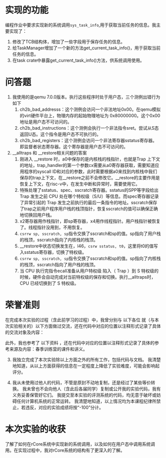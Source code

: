# 实现的功能
编程作业中要求实现新的系统调用`sys_task_info`,用于获取当前任务的信息。我主要实现了：
1. 修改了TCB结构体，增加了一些字段用于保存任务的信息。
2. 给TaskManager增加了一个新的方法get_current_task_info()，用于获取当前任务的信息。
3. 在task crate中暴露get_current_task_info()方法，供系统调用使用。

# 问答题
1. 我使用的是qemu 7.0.0版本。执行这些程序时处于用户态，三个测例出错行为如下
    1. ch2b_bad_addresss：这个测例会访问一个非法地址0x00。在qemu模拟的virt硬件平台上，物理内存的起始物理地址为 0x80000000。这个0x00地址是用户态不可访问的。
    2. ch2b_bad_instructions：这个测例会执行一个非法指令sret。尝试从S态返回U态。这个指令是用户态不可执行的。
    3. ch2b_bad_registers：这个测例会访问一个非法寄存器sstatus寄存器。即监督者状态寄存器。这个寄存器是用户态不可访问的。
2. __alltraps 和 __restore相关问题的答案
    1. 刚进入 __restore 时，a0中保存的是内核栈的栈指针，也就是Trap 上下文的地址，trap_handler的第一个参数cx需要从a0寄存器获取，需要知道应用程序的syscall ID和对应的参数，此时需要根据a0来找到内核栈中我们保存的trap上下文，在__restore之前不会修改它。__restore的主要作用是恢复上下文，在risc-v中，在发生中断和异常时，需要使用它。
    2. 特殊处理了sstatus、spec、sscratch寄存器。sstatus的SPP等字段给出 Trap 发生之前 CPU 处在哪个特权级（S/U）等信息。而spec寄存器记录了异常引起的 Trap 发生之前执行的最后一条指令的地址。sscratch保存了trap之前用户程序用户栈的栈顶指针，恢复sscratch的值可以确保正确地切换回用户栈。
    3. x2寄存器用作栈指针，即sp寄存器，x4用作线程指针。用户栈指针被恢复了。线程指针没用到，不用恢复。
    4. `csrrw sp, sscratch, sp`指令交换了sscratch和sp的值。sp指向了用户栈的栈顶，sscratch指向了内核栈的栈顶。
    5. __restore中状态切换发生在，l46，`csrw sstatus, t0`，这里将t0的值写入sstatus寄存器，切换了特权级。
    6. `csrrw sp, sscratch, sp`指令交换了sscratch和sp的值。sp指向了内核栈的栈顶，sscratch指向了用户栈的栈顶。
    7. 当 CPU 执行完指令ecall准备从用户特权级 陷入（ Trap ）到 S 特权级的时候，硬件会自动完成对当前特权级的保存和切换。执行__alltraps时，CPU 已经切换到了 S 特权级。
# 荣誉准则
在完成本次实验的过程（含此前学习的过程）中，我曾分别与 以下各位 就（与本次实验相关的）以下方面做过交流，还在代码中对应的位置以注释形式记录了具体的交流对象及内容：

此外，我也参考了 以下资料 ，还在代码中对应的位置以注释形式记录了具体的参考来源及内容：春季训练营的课件和讲义。

3. 我独立完成了本次实验除以上方面之外的所有工作，包括代码与文档。 我清楚地知道，从以上方面获得的信息在一定程度上降低了实验难度，可能会影响起评分。

4. 我从未使用过他人的代码，不管是原封不动地复制，还是经过了某些等价转换。 我未曾也不会向他人（含此后各届同学）复制或公开我的实验代码，我有义务妥善保管好它们。 我提交至本实验的评测系统的代码，均无意于破坏或妨碍任何计算机系统的正常运转。 我清楚地知道，以上情况均为本课程纪律所禁止，若违反，对应的实验成绩将按“-100”分计。
# 本次实验的收获
了解了如何在rCore系统中实现新的系统调用，以及如何在用户态中调用系统调用。在实现过程中，我对rCore系统的结构有了更深入的了解。